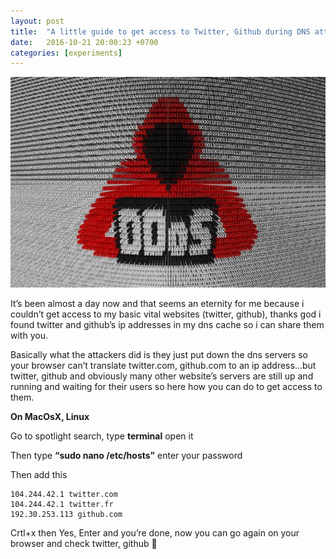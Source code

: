 ```yaml
---
layout: post
title:  "A little guide to get access to Twitter, Github during DNS attacks"
date:   2016-10-21 20:00:23 +0700
categories: [experiments]
---
```


![cover](/static/img/upload/a-little-guide-to-get-access-twitter-github-during-dns-attacks/cover.jpeg?:xl:)

It’s been almost a day now and that seems an eternity for me because i couldn’t get access to my basic vital websites (twitter, github), thanks god i found twitter and github’s ip addresses in my dns cache so i can share them with you.

Basically what the attackers did is they just put down the dns servers so your browser can’t translate twitter.com, github.com to an ip address…but twitter, github and obviously many other website’s servers are still up and running and waiting for their users so here how you can do to get access to them.

**On MacOsX, Linux**

Go to spotlight search, type **terminal** open it

Then type **“sudo nano /etc/hosts”** enter your password

Then add this

```Shell
104.244.42.1 twitter.com
104.244.42.1 twitter.fr
192.30.253.113 github.com
```

Crtl+x then Yes, Enter and you’re done, now you can go again on your browser and check twitter, github 🙂
